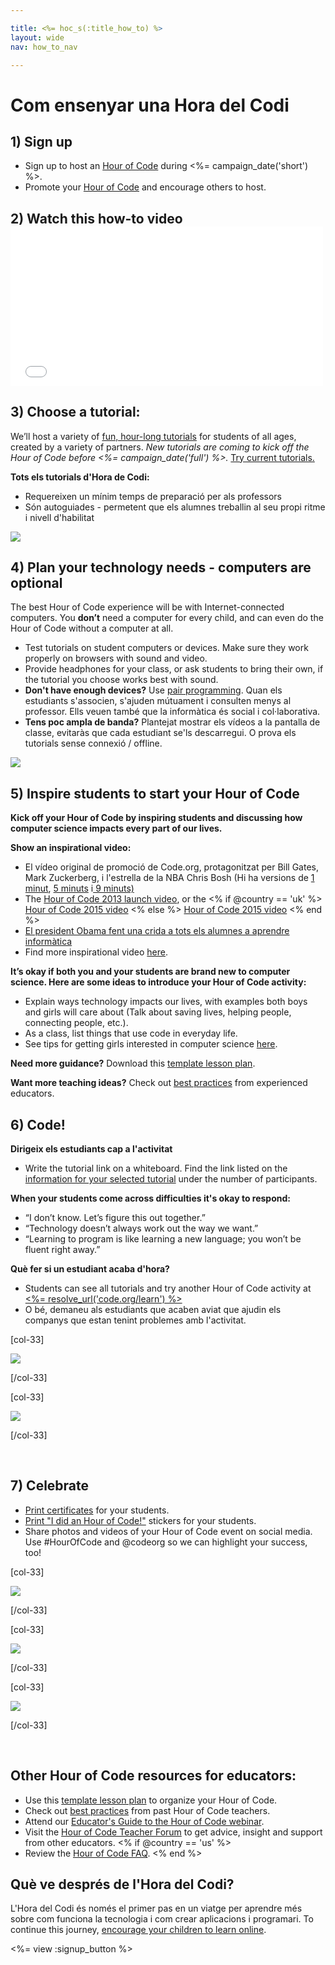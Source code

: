 ```yaml
---

title: <%= hoc_s(:title_how_to) %>
layout: wide
nav: how_to_nav

---
```


# Com ensenyar una Hora del Codi

## 1) Sign up

  * Sign up to host an [Hour of Code](<%= resolve_url('/') %>) during <%= campaign_date('short') %>.
  * Promote your [Hour of Code](<%= resolve_url('/promote') %>) and encourage others to host.

## 2) Watch this how-to video <iframe width="500" height="255" src="//www.youtube.com/embed/SrnvvWDm73k" frameborder="0" allowfullscreen></iframe>
## 3) Choose a tutorial:

We’ll host a variety of [fun, hour-long tutorials](<%= resolve_url('https://code.org/learn') %>) for students of all ages, created by a variety of partners. *New tutorials are coming to kick off the Hour of Code before <%= campaign_date('full') %>.* [Try current tutorials.](<%= resolve_url("https://code.org/learn") %>)

**Tots els tutorials d'Hora de Codi:**

  * Requereixen un mínim temps de preparació per als professors
  * Són autoguiades - permetent que els alumnes treballin al seu propi ritme i nivell d'habilitat

[![](/images/fit-700/tutorials.png)](<%= resolve_url('https://code.org/learn') %>)

## 4) Plan your technology needs - computers are optional

The best Hour of Code experience will be with Internet-connected computers. You **don’t** need a computer for every child, and can even do the Hour of Code without a computer at all.

  * Test tutorials on student computers or devices. Make sure they work properly on browsers with sound and video.
  * Provide headphones for your class, or ask students to bring their own, if the tutorial you choose works best with sound.
  * **Don't have enough devices?** Use [pair programming](https://www.youtube.com/watch?v=vgkahOzFH2Q). Quan els estudiants s'associen, s'ajuden mútuament i consulten menys al professor. Ells veuen també que la informàtica és social i col·laborativa.
  * **Tens poc ampla de banda?** Plantejat mostrar els vídeos a la pantalla de classe, evitaràs que cada estudiant se'ls descarregui. O prova els tutorials sense connexió / offline.

![](/images/fit-350/group_ipad.jpg)

## 5) Inspire students to start your Hour of Code

**Kick off your Hour of Code by inspiring students and discussing how computer science impacts every part of our lives.**

**Show an inspirational video:**

  * El vídeo original de promoció de Code.org, protagonitzat per Bill Gates, Mark Zuckerberg, i l'estrella de la NBA Chris Bosh (Hi ha versions de [1 minut](https://www.youtube.com/watch?v=qYZF6oIZtfc), [5 minuts](https://www.youtube.com/watch?v=nKIu9yen5nc) i[ 9 minuts)](https://www.youtube.com/watch?v=dU1xS07N-FA)
  * The [Hour of Code 2013 launch video](https://www.youtube.com/watch?v=FC5FbmsH4fw), or the <% if @country == 'uk' %> [Hour of Code 2015 video](https://www.youtube.com/watch?v=7L97YMYqLHc) <% else %> [Hour of Code 2015 video](https://www.youtube.com/watch?v=7L97YMYqLHc) <% end %>
  * [El president Obama fent una crida a tots els alumnes a aprendre informàtica](https://www.youtube.com/watch?v=6XvmhE1J9PY)
  * Find more inspirational video [here](https://www.youtube.com/playlist?list=PLzdnOPI1iJNfpD8i4Sx7U0y2MccnrNZuP).

**It’s okay if both you and your students are brand new to computer science. Here are some ideas to introduce your Hour of Code activity:**

  * Explain ways technology impacts our lives, with examples both boys and girls will care about (Talk about saving lives, helping people, connecting people, etc.).
  * As a class, list things that use code in everyday life.
  * See tips for getting girls interested in computer science [here](<%= resolve_url('https://code.org/girls') %>).

**Need more guidance?** Download this [template lesson plan](/files/EducatorHourofCodeLessonPlanOutline.docx).

**Want more teaching ideas?** Check out [best practices](http://www.slideshare.net/TeachCode/hour-of-code-best-practices-for-successful-educators-51273466) from experienced educators.

## 6) Code!

**Dirigeix els estudiants cap a l'activitat**

  * Write the tutorial link on a whiteboard. Find the link listed on the [information for your selected tutorial](<%= resolve_url('https://code.org/learn') %>) under the number of participants.

**When your students come across difficulties it's okay to respond:**

  * “I don’t know. Let’s figure this out together.”
  * “Technology doesn’t always work out the way we want.”
  * “Learning to program is like learning a new language; you won’t be fluent right away.”

**Què fer si un estudiant acaba d'hora?**

  * Students can see all tutorials and try another Hour of Code activity at [<%= resolve_url('code.org/learn') %>](<%= resolve_url('https://code.org/learn') %>)
  * O bé, demaneu als estudiants que acaben aviat que ajudin els companys que estan tenint problemes amb l'activitat.

[col-33]

![](/images/fit-250/highschoolgirls.jpeg)

[/col-33]

[col-33]

![](/images/fit-300/group_ar.jpg)

[/col-33]

<p style="clear:both">
  &nbsp;
</p>

## 7) Celebrate

  * [Print certificates](<%= resolve_url('https://code.org/certificates') %>) for your students.
  * [Print "I did an Hour of Code!"](<%= resolve_url('/promote/resources#stickers') %>) stickers for your students.
  * Share photos and videos of your Hour of Code event on social media. Use #HourOfCode and @codeorg so we can highlight your success, too!

[col-33]

![](/images/fit-250/celebrate2.jpeg)

[/col-33]

[col-33]

![](/images/fit-260/highlight-certificates.jpg)

[/col-33]

[col-33]

![](/images/fit-300/boy-certificate.jpg)

[/col-33]

<p style="clear:both">
  &nbsp;
</p>

## Other Hour of Code resources for educators:

  * Use this [template lesson plan](/files/EducatorHourofCodeLessonPlanOutline.docx) to organize your Hour of Code.
  * Check out [best practices](http://www.slideshare.net/TeachCode/hour-of-code-best-practices-for-successful-educators-51273466) from past Hour of Code teachers. 
  * Attend our [Educator's Guide to the Hour of Code webinar](http://www.eventbrite.com/e/an-educators-guide-to-the-hour-of-code-tickets-17987415845).
  * Visit the [Hour of Code Teacher Forum](http://forum.code.org/c/plc/hour-of-code) to get advice, insight and support from other educators. <% if @country == 'us' %>
  * Review the [Hour of Code FAQ](https://support.code.org/hc/en-us/categories/200147083-Hour-of-Code). <% end %>

## Què ve després de l'Hora del Codi?

L'Hora del Codi és només el primer pas en un viatge per aprendre més sobre com funciona la tecnologia i com crear aplicacions i programari. To continue this journey, [encourage your children to learn online](<%= resolve_url('https://code.org/learn/beyond') %>).

<%= view :signup_button %>